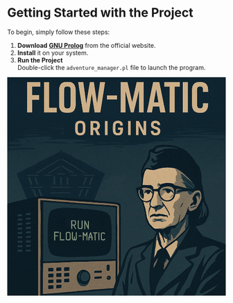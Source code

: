 # Getting Started with the Project

To begin, simply follow these steps:

1. **Download** [**GNU Prolog**](http://www.gprolog.org/) from the official website.
2. **Install** it on your system.
3. **Run the Project**  
   Double-click the `adventure_manager.pl` file to launch the program.

<p align="center">
  <img src="cover-image.png" alt="Project Logo" />
</p>
